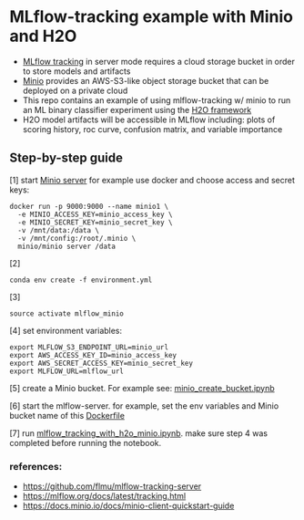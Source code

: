 # MLflow-tracking example with Minio and H2O


- [MLflow tracking](https://www.mlflow.org/docs/latest/tracking.html) in server mode requires a cloud storage bucket in order to store models and artifacts
- [Minio](https://www.minio.io/) provides an AWS-S3-like object storage bucket that can be deployed on a private cloud
- This repo contains an example of using mlflow-tracking w/ minio to run an ML binary classifier experiment using the [H2O framework](https://www.h2o.ai/)
- H2O model artifacts will be accessible in MLflow including: plots of scoring history, roc curve, confusion matrix, and variable importance 

## Step-by-step guide
[1] start [Minio server](https://docs.minio.io/docs/minio-docker-quickstart-guide) for example use docker and choose access and secret keys:

``` 
docker run -p 9000:9000 --name minio1 \
  -e MINIO_ACCESS_KEY=minio_access_key \
  -e MINIO_SECRET_KEY=minio_secret_key \
  -v /mnt/data:/data \
  -v /mnt/config:/root/.minio \
  minio/minio server /data 
  ```
[2] 
```
conda env create -f environment.yml
```

[3] 
```
source activate mlflow_minio
 ```

[4] set environment variables:
``` 
export MLFLOW_S3_ENDPOINT_URL=minio_url
export AWS_ACCESS_KEY_ID=minio_access_key
export AWS_SECRET_ACCESS_KEY=minio_secret_key
export MLFLOW_URL=mlflow_url
``` 

[5] create a Minio bucket. For example see: [minio_create_bucket.ipynb](minio_create_bucket.ipynb)

[6] start the mlflow-server. for example, set the env variables and Minio bucket name of this [Dockerfile](Dockerfile) 

[7] run [mlflow_tracking_with_h2o_minio.ipynb](mlflow_tracking_with_h2o_minio.ipynb). make sure step 4 was completed before running the notebook.

### references:
- https://github.com/flmu/mlflow-tracking-server
- https://mlflow.org/docs/latest/tracking.html
- https://docs.minio.io/docs/minio-client-quickstart-guide
  
